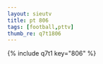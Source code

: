 ```yaml
--- 
layout: sieutv
title: pt 806
tags: [football,pttv]
thumb_re: q7t1806
---
```

{% include q7t1 key="806" %} 
